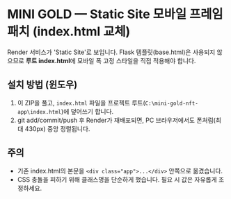 
# MINI GOLD — Static Site 모바일 프레임 패치 (index.html 교체)

Render 서비스가 'Static Site'로 보입니다. Flask 템플릿(base.html)은 사용되지 않으므로
**루트 index.html**에 모바일 폭 고정 스타일을 직접 적용해야 합니다.

## 설치 방법 (윈도우)
1) 이 ZIP을 풀고, `index.html` 파일을 프로젝트 루트(`C:\mini-gold-nft-app\index.html`)에 덮어쓰기 합니다.
2) git add/commit/push 후 Render가 재배포되면, PC 브라우저에서도 폰처럼(최대 430px) 중앙 정렬됩니다.

## 주의
- 기존 index.html의 본문을 `<div class="app">...</div>` 안쪽으로 옮겼습니다.
- CSS 충돌을 피하기 위해 클래스명을 단순하게 했습니다. 필요 시 값은 자유롭게 조정하세요.

